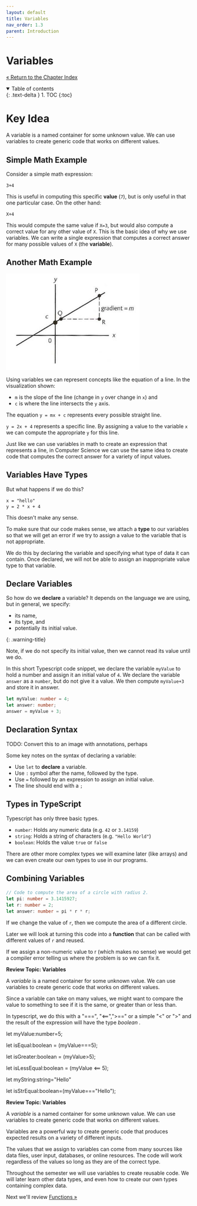 ```yaml
---
layout: default
title: Variables
nav_order: 1.3
parent: Introduction
---
```


# Variables

[&laquo; Return to the Chapter Index](index.md)

<details open markdown="block">
  <summary>
    Table of contents
  </summary>
  {: .text-delta }
1. TOC
{:toc}
</details>

# Key Idea

A variable is a named container for some unknown value. We can use variables to create generic code that works on different values.

## Simple Math Example

Consider a simple math expression:

```
3+4
```

This is useful in computing this specific __value__ (`7`), but is only useful in that one particular case.
On the other hand:

```
X+4
```

This would compute the same value if `X=3`, but would also compute a correct value for any other value of `X`.
This is the basic idea of why we use variables. We can write a single expression that computes a correct answer for many possible values of `X` (the __variable__).

## Another Math Example

![Visualization of the mathematical equation of a line, representing the slope between two points P and Q offset by C](../../images/CISC181-Week%2011.png)

Using variables we can represent concepts like the equation of a line. In the visualization shown:
* `m` is the slope of the line (change in `y` over change in `x`) and 
* `c` is where the line intersects the `y` axis.

The equation `y = mx + c` represents every possible straight line.

`y = 2x + 4` represents a specific line. By assigning a value to the variable `x` we can compute the appropriate `y` for this line.

Just like we can use variables in math to create an expression that represents a line, in Computer Science we can use the same idea to create code that computes the correct answer for a variety of input values.

## Variables Have Types

But what happens if we do this?

```
x = "hello"
y = 2 * x + 4
```

This doesn't make any sense.

To make sure that our code makes sense, we attach a __type__ to our variables so that we will get an error if we try to assign a value to the variable that is not appropriate.

We do this by declaring the variable and specifying what type of data it can contain.  Once declared, we will not be able to assign an inappropriate value type to that variable.

## Declare Variables

So how do we  __declare__  a variable?
It depends on the language we are using, but in general, we specify:
* its name, 
* its type, and
* potentially its initial value.


{: .warning-title}

Note, if we do not specify its initial value, then we cannot read its value until we do.

In this short Typescript code snippet, we declare the variable `myValue` to hold a number and assign it an initial value of `4`.
We declare the variable `answer` as a `number`, but do not give it a value.
We then compute `myValue+3` and store it in answer.

```typescript
let myValue: number = 4;
let answer: number;
answer = myValue + 3;
```

## Declaration Syntax

TODO: Convert this to an image with annotations, perhaps

Some key notes on the syntax of declaring a variable:

* Use `let` to __declare__ a variable.
* Use `:` symbol after the name, followed by the type.
* Use `=` followed by an expression to assign an initial value.
* The line should end with a `;`

## Types in TypeScript

Typescript has only three basic types.

* `number`: Holds any numeric data (e.g. `42` or `3.14159`)
* `string`: Holds a string of characters (e.g. `"Hello World"`)
* `boolean`: Holds the value `true` or `false`

There are other more complex types we will examine later (like arrays) and we can even create our own types to use in our programs.

## Combining Variables

```typescript
// Code to compute the area of a circle with radius 2.
let pi: number = 3.1415927;
let r: number = 2;
let answer: number = pi * r * r;
```

If we change the value of `r`, then we compute the area of a different circle.

Later we will look at turning this code into a __function__ that can be called with different values of `r` and reused.

If we assign a non-numeric value to r (which makes no sense) we would get a compiler error telling us where the problem is so we can fix it.

__Review Topic: Variables__

A  _variable_  is a named container for some unknown value.  We can use variables to create generic code that works on different values.

Since a variable can take on many values, we might want to compare the value to something to see if it is the same, or greater than or less than.

In typescript, we do this with a "===", "\<==",">==" or a simple "\<" or ">" and the result of the expression will have the type  _boolean_  _._

let myValue:number=5;

let isEqual:boolean = (myValue===5);

let isGreater:boolean = (myValue>5);

let isLessEqual:boolean = (myValue <== 5);

let myString:string="Hello"

let isStrEqual:boolean=(myValue==="Hello");

__Review Topic: Variables__

A  _variable_  is a named container for some unknown value.  We can use variables to create generic code that works on different values.

Variables are a powerful way to create generic code that produces expected results on a variety of different inputs.

The values that we assign to variables can come from many sources like data files, user input, databases, or online resources.  The code will work regardless of the values so long as they are of the correct type.

Throughout the semester we will use variables to create reusable code.  We will later learn other data types, and even how to create our own types containing complex data.


Next we'll review [Functions &raquo;](../1-introduction/functions.md)